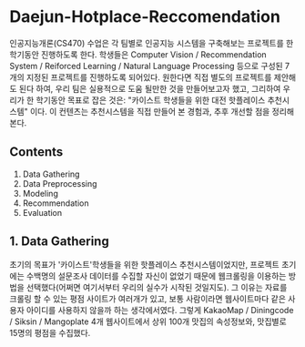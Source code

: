 # Daejun-Hotplace-Reccomendation

인공지능개론(CS470) 수업은 각 팀별로 인공지능 시스템을 구축해보는 프로젝트를 한 학기동안 진행하도록 한다.
학생들은 Computer Vision / Recommendation System / Reiforced Learning / Natural Language Processing 등으로 구성된 7개의 지정된 프로젝트를 진행하도록 되어있다.
원한다면 직접 별도의 프로젝트를 제안해도 된다 하여, 우리 팀은 실용적으로 도움 될만한 것을 만들어보고자 했고, 그리하여 우리가 한 학기동안 목표로 잡은 것은:
"카이스트 학생들을 위한 대전 핫플레이스 추천시스템" 이다. 이 컨텐츠는 추천시스템을 직접 만들어 본 경험과, 추후 개선할 점을 정리해본다.


## Contents
1. Data Gathering
2. Data Preprocessing
3. Modeling
4. Recommendation
5. Evaluation 

## 1. Data Gathering
초기의 목표가 '카이스트'학생들을 위한 핫플레이스 추천시스템이었지만, 프로젝트 초기에는 수백명의 설문조사 데이터를 수집할 자신이 없었기 때문에 웹크롤링을 이용하는 방법을 선택했다(어쩌면 여기서부터 우리의 실수가 시작된 것일지도). 그 이유는 자료를 크롤링 할 수 있는 평점 사이트가 여러개가 있고, 보통 사람이라면 웹사이트마다 같은 사용자 아이디를 사용하지 않을까 하는 생각에서였다. 그렇게 KakaoMap / Diningcode / Siksin / Mangoplate 4개 웹사이트에서 상위 100개 맛집의 속성정보와, 맛집별로 15명의 평점을 수집했다.
